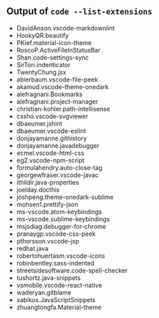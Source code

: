 ## Output of `code --list-extensions`

- DavidAnson.vscode-markdownlint
- HookyQR.beautify
- PKief.material-icon-theme
- RoscoP.ActiveFileInStatusBar
- Shan.code-settings-sync
- SirTori.indenticator
- TwentyChung.jsx
- abierbaum.vscode-file-peek
- akamud.vscode-theme-onedark
- alefragnani.Bookmarks
- alefragnani.project-manager
- christian-kohler.path-intellisense
- cssho.vscode-svgviewer
- dbaeumer.jshint
- dbaeumer.vscode-eslint
- donjayamanne.githistory
- donjayamanne.javadebugger
- ecmel.vscode-html-css
- eg2.vscode-npm-script
- formulahendry.auto-close-tag
- georgewfraser.vscode-javac
- ithildir.java-properties
- joelday.docthis
- joshpeng.theme-onedark-sublime
- mohsen1.prettify-json
- ms-vscode.atom-keybindings
- ms-vscode.sublime-keybindings
- msjsdiag.debugger-for-chrome
- pranaygp.vscode-css-peek
- pthorsson.vscode-jsp
- redhat.java
- robertohuertasm.vscode-icons
- robinbentley.sass-indented
- streetsidesoftware.code-spell-checker
- tushortz.java-snippets
- vsmobile.vscode-react-native
- waderyan.gitblame
- xabikos.JavaScriptSnippets
- zhuangtongfa.Material-theme